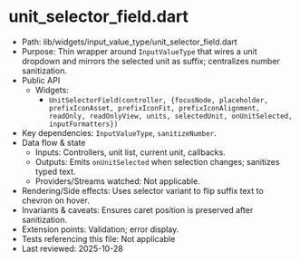 # unit_selector_field.dart

- Path: lib/widgets/input_value_type/unit_selector_field.dart
- Purpose: Thin wrapper around `InputValueType` that wires a unit dropdown and mirrors the selected unit as suffix; centralizes number sanitization.
- Public API
  - Widgets:
    - `UnitSelectorField(controller, {focusNode, placeholder, prefixIconAsset, prefixIconFit, prefixIconAlignment, readOnly, readOnlyView, units, selectedUnit, onUnitSelected, inputFormatters})`
- Key dependencies: `InputValueType`, `sanitizeNumber`.
- Data flow & state
  - Inputs: Controllers, unit list, current unit, callbacks.
  - Outputs: Emits `onUnitSelected` when selection changes; sanitizes typed text.
  - Providers/Streams watched: Not applicable.
- Rendering/Side effects: Uses selector variant to flip suffix text to chevron on hover.
- Invariants & caveats: Ensures caret position is preserved after sanitization.
- Extension points: Validation; error display.
- Tests referencing this file: Not applicable
- Last reviewed: 2025-10-28

